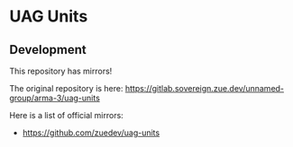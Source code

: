 # UAG Units

## Development

This repository has mirrors!

The original repository is here: https://gitlab.sovereign.zue.dev/unnamed-group/arma-3/uag-units

Here is a list of official mirrors:
- https://github.com/zuedev/uag-units